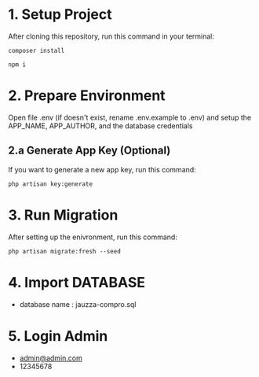 # 1. Setup Project
After cloning this repository, run this command in your terminal:
~~~
composer install

npm i
~~~

# 2. Prepare Environment
Open file .env (if doesn't exist, rename .env.example to .env) and setup the APP_NAME, APP_AUTHOR, and the database credentials
## 2.a Generate App Key (Optional)
If you want to generate a new app key, run this command:
~~~
php artisan key:generate 
~~~ 

# 3. Run Migration
After setting up the enivronment, run this command:
~~~
php artisan migrate:fresh --seed
~~~

# 4. Import DATABASE
- database name : jauzza-compro.sql

# 5. Login Admin
- admin@admin.com
- 12345678



